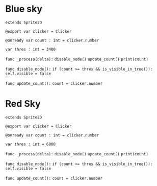 
# Blue sky

`extends Sprite2D`

`@export var clicker = Clicker`

`@onready var count : int = clicker.number`

`var thres : int = 3400`

`func _process(delta):`
	`disable_node()`
	`update_count()`
	`print(count)`

`func disable_node():`
	`if (count >= thres && is_visible_in_tree()):`
		`self.visible = false`

`func update_count():`
	`count = clicker.number`


# Red Sky

`extends Sprite2D`

`@export var clicker = Clicker`

`@onready var count : int = clicker.number`

`var thres : int = 6800`

`func _process(delta):`
	`disable_node()`
	`update_count()`
	`print(count)`

`func disable_node():`
	`if (count >= thres && is_visible_in_tree()):`
		`self.visible = false`

`func update_count():`
	`count = clicker.number`


